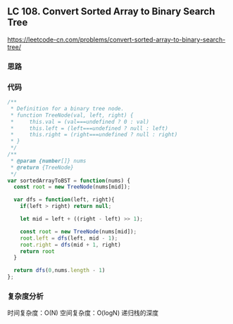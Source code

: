 ## LC 108. Convert Sorted Array to Binary Search Tree

https://leetcode-cn.com/problems/convert-sorted-array-to-binary-search-tree/

### 思路

### 代码

```JavaScript
/**
 * Definition for a binary tree node.
 * function TreeNode(val, left, right) {
 *     this.val = (val===undefined ? 0 : val)
 *     this.left = (left===undefined ? null : left)
 *     this.right = (right===undefined ? null : right)
 * }
 */
/**
 * @param {number[]} nums
 * @return {TreeNode}
 */
var sortedArrayToBST = function(nums) {
  const root = new TreeNode(nums[mid]);

  var dfs = function(left, right){
    if(left > right) return null;

    let mid = left + ((right - left) >> 1);

    const root = new TreeNode(nums[mid]);
    root.left = dfs(left, mid - 1);
    root.right = dfs(mid + 1, right)
    return root
  }

  return dfs(0,nums.length - 1)
};

```

### 复杂度分析

时间复杂度：O(N)
空间复杂度：O(logN) 递归栈的深度
